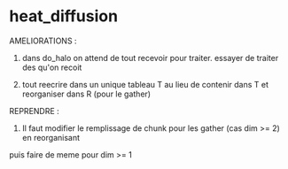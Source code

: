 # heat_diffusion

AMELIORATIONS :

1) dans do_halo
on attend de tout recevoir pour traiter.
essayer de traiter des qu'on recoit

2) tout reecrire dans un unique tableau T au lieu de contenir dans T et reorganiser dans R (pour le gather)


REPRENDRE : 

1) Il faut modifier le remplissage de chunk pour les gather (cas dim >= 2) en reorganisant

puis faire de meme pour dim >= 1